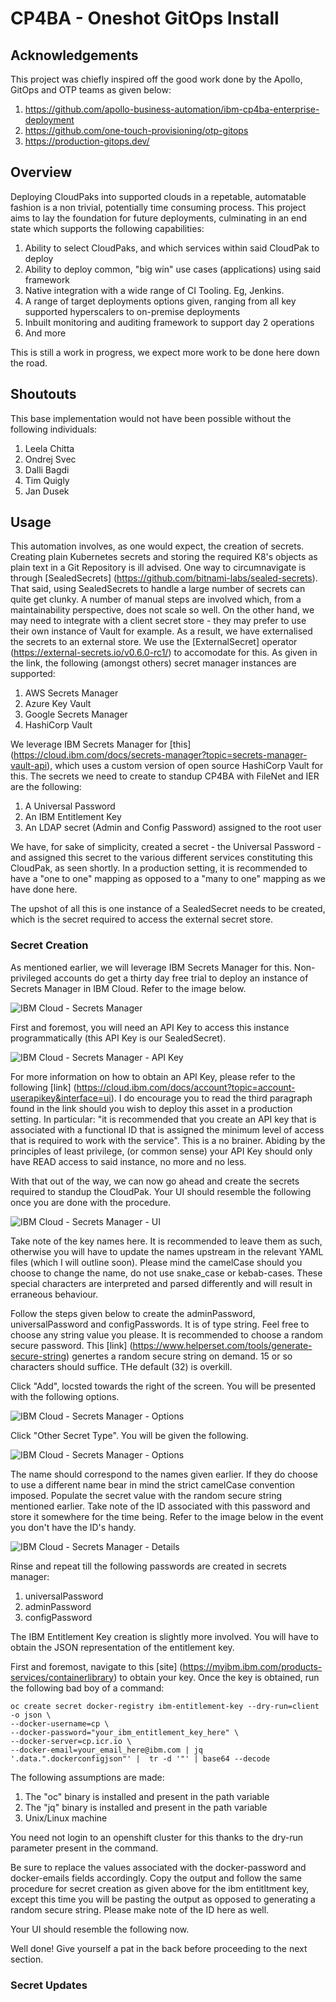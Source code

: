 # CP4BA - Oneshot GitOps Install


## Acknowledgements

This project was chiefly inspired off the good work done by the Apollo, GitOps and OTP teams as given below:

1) https://github.com/apollo-business-automation/ibm-cp4ba-enterprise-deployment 
2) https://github.com/one-touch-provisioning/otp-gitops
3) https://production-gitops.dev/ 


## Overview

Deploying CloudPaks into supported clouds in a repetable, automatable fashion is a non trivial, potentially time consuming process. This project aims to lay the foundation for future deployments, culminating in an end state which supports the following capabilities:

1) Ability to select CloudPaks, and which services within said CloudPak to deploy
2) Ability to deploy common, "big win" use cases (applications) using said framework
3) Native integration with a wide range of CI Tooling. Eg, Jenkins.
4) A range of target deployments options given, ranging from all key supported hyperscalers to on-premise deployments
5) Inbuilt monitoring and auditing framework to support day 2 operations 
6) And more

This is still a work in progress, we expect more work to be done here down the road.

## Shoutouts

This base implementation would not have been possible without the following individuals:

1) Leela Chitta
2) Ondrej Svec
3) Dalli Bagdi
4) Tim Quigly
5) Jan Dusek


## Usage

This automation involves, as one would expect, the creation of secrets. Creating plain Kubernetes secrets and storing the required K8's objects as plain text in a Git Repository is ill advised. One way to circumnavigate is through [SealedSecrets] (https://github.com/bitnami-labs/sealed-secrets). That said, using SealedSecrets to handle a large number of secrets can quite get clunky. A number of manual steps are involved which, from a maintainability perspective, does not scale so well. On the other hand, we may need to integrate with a client secret store - they may prefer to use their own instance of Vault for example. As a result, we have externalised the secrets to an external store. We use the [ExternalSecret] operator (https://external-secrets.io/v0.6.0-rc1/) to accomodate for this. As given in the link, the following (amongst others) secret manager instances are supported:

1) AWS Secrets Manager
2) Azure Key Vault
3) Google Secrets Manager
4) HashiCorp Vault

We leverage IBM Secrets Manager for [this] (https://cloud.ibm.com/docs/secrets-manager?topic=secrets-manager-vault-api), which uses a custom version of open source HashiCorp Vault for this. The secrets we need to create to standup CP4BA with FileNet and IER are the following:

1) A Universal Password
2) An IBM Entitlement Key
3) An LDAP secret (Admin and Config Password) assigned to the root user

We have, for sake of simplicity, created a secret - the Universal Password - and assigned this secret to the various different services constituting this CloudPak, as seen shortly. In a production setting, it is recommended to have a "one to one" mapping as opposed to a "many to one" mapping as we have done here.

The upshot of all this is one instance of a SealedSecret needs to be created, which is the secret required to access the external secret store.


### Secret Creation

As mentioned earlier, we will leverage IBM Secrets Manager for this. Non-privileged accounts do get a thirty day free trial to deploy an instance of Secrets Manager in IBM Cloud. Refer to the image below.

![IBM Cloud - Secrets Manager](Images/SecretsManagerIBMCloud.png)

First and foremost, you will need an API Key to access this instance programmatically (this API Key is our SealedSecret).

![IBM Cloud - Secrets Manager - API Key](Images/API_KEY.png)

For more information on how to obtain an API Key, please refer to the following [link] (https://cloud.ibm.com/docs/account?topic=account-userapikey&interface=ui). I do encourage you to read the third paragraph found in the link should you wish to deploy this asset in a production setting. In particular: "it is recommended that you create an API key that is associated with a functional ID that is assigned the minimum level of access that is required to work with the service". This is a no brainer. Abiding by the principles of least privilege, (or common sense) your API Key should only have READ access to said instance, no more and no less.

With that out of the way, we can now go ahead and create the secrets required to standup the CloudPak. Your UI should resemble the following once you are done with the procedure.

![IBM Cloud - Secrets Manager - UI](Images/SM_UI.png)

Take note of the key names here. It is recommended to leave them as such, otherwise you will have to update the names upstream in the relevant YAML files (which I will outline soon). Please mind the camelCase should you choose to change the name, do not use snake_case or kebab-cases. These special characters are interpreted and parsed differently and will result in erraneous behaviour. 

Follow the steps given below to create the adminPassword, universalPassword and configPasswords. It is of type string. Feel free to choose any string value you please. It is recommended to choose a random secure password. This [link] (https://www.helperset.com/tools/generate-secure-string) genertes a random secure string on demand. 15 or so characters should suffice. THe default (32) is overkill.

Click "Add", locsted towards the right of the screen. You will be presented with the following options.

![IBM Cloud - Secrets Manager - Options](Images/SM_Options.png)

Click "Other Secret Type". You will be given the following.

![IBM Cloud - Secrets Manager - Options](Images/SM_Other.png)

The name should correspond to the names given earlier. If they do choose to use a different name bear in mind the strict camelCase convention imposed. Populate the secret value with the random secure string mentioned earlier. Take note of the ID associated with this password and store it somewhere for the time being. Refer to the image below in the event you don't have the ID's handy.

![IBM Cloud - Secrets Manager - Details](Images/SM_Details.png)

Rinse and repeat till the following passwords are created in secrets manager:

1) universalPassword
2) adminPassword
3) configPassword

The IBM Entitlement Key creation is slightly more involved. You will have to obtain the JSON representation of the entitlement key. 

First and foremost, navigate to this [site] (https://myibm.ibm.com/products-services/containerlibrary) to obtain your key. Once the key is obtained, run the following bad boy of a command:

```
oc create secret docker-registry ibm-entitlement-key --dry-run=client -o json \
--docker-username=cp \
--docker-password="your_ibm_entitlement_key_here" \
--docker-server=cp.icr.io \
--docker-email=your_email_here@ibm.com | jq '.data.".dockerconfigjson"' |  tr -d '"' | base64 --decode
```

The following assumptions are made:

1) The "oc" binary is installed and present in the path variable
2) The "jq" binary is installed and present in the path variable
3) Unix/Linux machine

You need not login to an openshift cluster for this thanks to the dry-run parameter present in the command.

Be sure to replace the values associated with the docker-password and docker-emails fields accordingly. Copy the output and follow the same procedure for secret creation as given above for the ibm entitltment key, except this time you will be pasting the output as opposed to generating a random secure string. Please make note of the ID here as well.

Your UI should resemble the following now.



Well done! Give yourself a pat in the back before proceeding to the next section. 

### Secret Updates